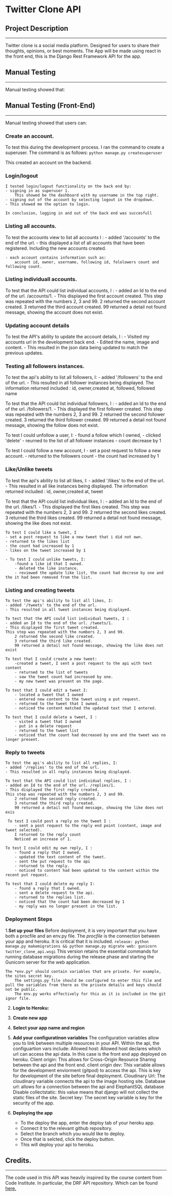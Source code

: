# Twitter Clone API

## Project Description

---

Twitter clone is a social media platform. Designed for users to share their thoughts, opinions, or best moments. The App will be made using react in the front end, this is the Django Rest Framework API for the app.

## Manual Testing

---

Manual testing showed that:

## Manual Testing (Front-End)

---

Manual testing showed that users can:

### Create an account.

To test this during the development process. I ran the command to create a superuser. 
The command is as follows:
`
python manage.py createsuperuser
`

This created an account on the backend.

### Login/logout

    I tested login/logout functionality on the back end by:
    - signing in as superuser 1. 
        This showed be the dashboard with my username in the top right. 
    - signing out of the account by selecting logout in the dropdown. 
    - This showed me the option to login. 

    In conclusion, logging in and out of the back end was succesfull

### Listing all accounts. 

To test the accounts view to list all accounts I :
    - added '/accounts' to the end of the url. 
    - this displayed a list of all accounts that have been registered. Including the new accounts created. 

    - each account contains information such as: 
        account id, owner, username, following id, fololowers count and following count. 

### Listing individuall accounts. 

To test that the API could list individual accounts, I :
    - added an Id to the end of the url. /accounts/1.
    - This displayed the first account created. 
    This step was repeated with the numbers 2, 3 and 99. 
        2 returned the second account created.
        3 returned the third account created. 
        99 returned a detail not found message, showing the account does not exist. 

### Updating account details 

To test the API's ability to update the account details, I :
    - Visited my accounts url in the development back end.
    - Edited the name, image and content. 
    - This resulted in the json data being updated to match the previous updates. 

### Testing all followers instances. 
To test the api's ability to list all followers, I:
    - added '/followers' to the end of the url. 
    - This resulted in all follower instances being displayed. 
        The information returned included :
        id, owner,created at, followed, followed name

To test that the API could list individual followers, I :
    - added an Id to the end of the url. /followers/1.
    - This displayed the first follower created. 
    This step was repeated with the numbers 2, 3 and 99. 
        2 returned the second follower created.
        3 returned the third follower created. 
        99 returned a detail not found message, showing the follow does not exist. 

To test I could unfollow a user, I: 
    - found a follow which I owned, 
    - clicked 'delete'
    - reurned to the list of all follower instances
    - count decrease by 1 

To test I could follow a new account, I 
    - set a post request to follow a new account.
    - returned to the followers count
    - the count had increased by 1 

### Like/Unlike tweets

To test the api's ability to list all likes, I:
    - added '/likes' to the end of the url. 
    - This resulted in all like instances being displayed. 
        The information returned included :
        id, owner,created at, tweet

To test that the API could list individual likes, I :
    - added an Id to the end of the url. /likes/1.
    - This displayed the first likes created. 
    This step was repeated with the numbers 2, 3 and 99. 
        2 returned the second likes created.
        3 returned the third likes created. 
        99 returned a detail not found message, showing the like does not exist. 

    To test I could like a tweet, I 
    - set a post request to like a new tweet that i did not own.
    - returned to the likes list
    - the count had increased by 1
    - likes on the tweet increased by 1 

    - To test I could unlike tweets, I:
        -found a like id that I owned. 
        - deleted the like instance. 
        - reviewed the update like list, the count had decrese by one and the it had been removed from the list. 
        

### Listing and creating tweets

    To test the api's ability to list all likes, I:
    - added '/tweets' to the end of the url. 
    - This resulted in all tweet instances being displayed. 

    To test that the API could list individual tweets, I :
    - added an Id to the end of the url. /tweets/1.
    - This displayed the first tweet created. 
    This step was repeated with the numbers 2, 3 and 99. 
        2 returned the second like created.
        3 returned the third like created. 
        99 returned a detail not found message, showing the like does not exist

    To test that I could create a new tweet:
        -created a tweet, I sent a post request to the api with text content
        - returned to the list of tweets
        - saw the tweet count had increased by one. 
        - my new tweet was present on the page. 

    To test that I could edit a tweet I: 
        - located a tweet that I owned
        - entered new content to the tweet using a put request. 
        - returned to the tweet that I owned. 
        - noticed the content matched the updated text that I entered. 

    To test that I could delete a tweet, I :
        - visted a tweet that I owned
        - put in a delete request
        - returned to the tweet list
        - noticed that the count had decreased by one and the tweet was no longer present. 

### Reply to tweets

    To test the api's ability to list all replies, I:
    - added '/replies' to the end of the url. 
    - This resulted in all reply instances being displayed. 

    To test that the API could list individual replies, I :
    - added an Id to the end of the url. /replies/1.
    - This displayed the first reply created. 
    This step was repeated with the numbers 2, 3 and 99. 
        2 returned the second reply created.
        3 returned the third reply created. 
        99 returned a detail not found message, showing the like does not exis
   
     To test I could post a reply on the tweet I :
        - sent a post request to the reply end point (content, image and tweet selected). 
        I returned to the reply count 
        Noticed an increase of 1. 

    To test I could edit my own reply, I :
        - found a reply that I owned. 
        - updated the text content of the tweet. 
        - sent the put request to the api
        - returned to the reply. 
        - noticed to content had been updated to the content within the recent put request. 

    To test that I could delete my reply I:
        - found a reply that I owned.
        - sent a delete request to the api. 
        - returned to the replies list.
        - noticed that the count had been decreased by 1 
        - my reply was no longer present in the list. 


### Deployment Steps

1.**Set up your files**
    Before deployment, it is very important that you have both a procfile and an env.py file. 
    The *procfile* is the connection between your app and heroku. It is critical that it is included. 
    `release: python manage.py makemigrations && python manage.py migrate
    web: gunicorn twitter_clone_api.wsgi` 
    This version retains the essential commands for running database migrations during the release phase and starting the Gunicorn server for the web application.

    The *env.py* should contain variables that are private. For example, the sites secret key. 
        The settings.py file should be configured to enter this file and pull the variables from there as the private details and keys should not be public. 
        The env.py works effectively for this as it is included in the git ignor file. 

2. **Login to Heroku:**

3. **Create new app**

4. **Select your app name and region**

5. **Add your configuratinon variables**
    The configuration variables allow you to link between multiple resources in your API. 
    Within the api, the configuartion vars include: 
        Allowed host: Allowed host declares which url can access the api data. In this case is the front end app deployed on heroku. 
        Client origin: This allows for Cross-Origin Resource Sharing between the api and the front end. 
        client origin dev: This variable allows for the development enviorment (gitpod) to access the api. This is key for development of the site before final deployment.
        Cloudinary Url: The cloudinary variable connects the api to the image hosting site. 
        Database url: allows for a connection between the api and ElephantSQL database
        Disable collectstatic: this value means that django will not collect the static files of the site. 
        Secret key: The secret key variable is key for the security of the app. 

6. **Deploying the app** 

    - To the deploy the app, enter the deploy tab of your heroku app. 
    - Connect it to the relevant github repository. 
    - Select the branch which you would like to deploy. 
    - Once that is selcted, click the deploy button. 
    - This will deploy your api to heroku. 

## Credits.

---

The code used in this API was heavily inspired by the course content from Code Institute. In particular, the DRF API repository. Which can be found [here.](https://github.com/Code-Institute-Solutions/drf-api)
